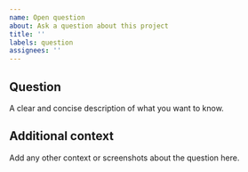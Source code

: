 ```yaml
---
name: Open question
about: Ask a question about this project
title: ''
labels: question
assignees: ''
---
```


## Question

A clear and concise description of what you want to know.

## Additional context

Add any other context or screenshots about the question here.
